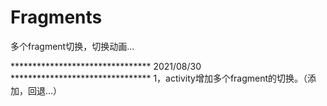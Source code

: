 # Fragments
多个fragment切换，切换动画...


******************************** 2021/08/30 ********************************
1，activity增加多个fragment的切换。（添加，回退...）